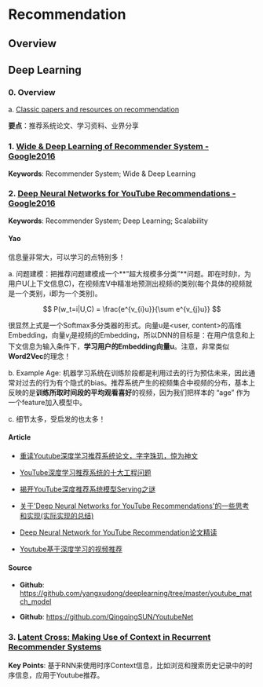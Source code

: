 
# Recommendation

## Overview


## Deep Learning

### 0. Overview

a. [Classic papers and resources on recommendation](<https://github.com/wzhe06/Reco-papers>)

**要点**：推荐系统论文、学习资料、业界分享

### 1. [Wide & Deep Learning of Recommender System - Google2016](https://arxiv.org/abs/1606.07792)

**Keywords**: Recommender System; Wide & Deep Learning


### 2. [Deep Neural Networks for YouTube Recommendations - Google2016](https://research.google.com/pubs/archive/45530.pdf)

**Keywords**: Recommender System; Deep Learning; Scalability

#### Yao

信息量非常大，可以学习的点特别多！

a. 问题建模：把推荐问题建模成一个**“超大规模多分类”**问题。即在时刻t，为用户U(上下文信息C)，在视频库V中精准地预测出视频i的类别(每个具体的视频就是一个类别，i即为一个类别)。

$$ P(w_t=i|U,C) = \frac{e^{v_{i}u}}{\sum e^{v_{j}u}} $$

很显然上式是一个Softmax多分类器的形式。向量u是\<user, content\>的高维Embedding，向量$v_j$是视频j的Embedding，所以DNN的目标是：在用户信息和上下文信息为输入条件下，**学习用户的Embedding向量u**。注意，非常类似**Word2Vec**的理念！

b. Example Age: 机器学习系统在训练阶段都是利用过去的行为预估未来，因此通常对过去的行为有个隐式的bias。推荐系统产生的视频集合中视频的分布，基本上反映的是**训练所取时间段的平均观看喜好**的视频，因为我们把样本的 “age” 作为一个feature加入模型中。

c. 细节太多，受启发的也太多！

#### Article

- [重读Youtube深度学习推荐系统论文，字字珠玑，惊为神文](https://zhuanlan.zhihu.com/p/52169807)

- [YouTube深度学习推荐系统的十大工程问题](https://zhuanlan.zhihu.com/p/52504407)

- [揭开YouTube深度推荐系统模型Serving之谜](https://zhuanlan.zhihu.com/p/61827629)

- [关于'Deep Neural Networks for YouTube Recommendations'的一些思考和实现(实际实现的总结)](https://www.jianshu.com/p/f9d2abc486c9)

- [Deep Neural Network for YouTube Recommendation论文精读](https://zhuanlan.zhihu.com/p/25343518)

- [Youtube基于深度学习的视频推荐](https://www.jianshu.com/p/19ef129fdde2)

#### Source

- **Github**: <https://github.com/yangxudong/deeplearning/tree/master/youtube_match_model>

- **Github**: <https://github.com/QingqingSUN/YoutubeNet>

### 3. [Latent Cross: Making Use of Context in Recurrent Recommender Systems](http://alexbeutel.com/papers/wsdm2018_latent_cross.pdf)

**Key Points**: 基于RNN来使用时序Context信息，比如浏览和搜索历史记录中的时序信息，应用于Youtube推荐。
